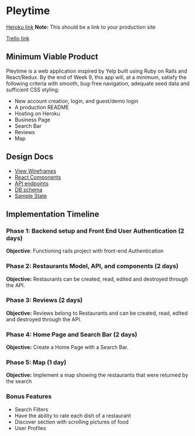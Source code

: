 # Pleytime

[Heroku link][heroku] **Note:** This should be a link to your production site

[Trello link][trello]

[heroku]: https://pleytime.herokuapp.com/
[trello]: https://trello.com/b/vRwgZgzW/fullstackproject

## Minimum Viable Product

Pleytime is a web application inspired by Yelp built using Ruby on Rails and React/Redux. By the end of Week 9, this app will, at a minimum, satisfy the following criteria with smooth, bug-free navigation, adequate seed data and sufficient CSS styling:

* New account creation, login, and guest/demo login
* A production README
* Hosting on Heroku
* Business Page
* Search Bar
* Reviews
* Map

## Design Docs

* [View Wireframes][wireframes]
* [React Components][components]
* [API endpoints][api-endpoints]
* [DB schema][schema]
* [Sample State][sample-state]

[wireframes]: docs/wireframes
[components]: docs/component-hierarchy.md
[sample-state]: docs/sample-state.md
[api-endpoints]: docs/api-endpoints.md
[schema]: docs/schema.md


## Implementation Timeline

### Phase 1: Backend setup and Front End User Authentication (2 days)

**Objective**: Functioning rails project with front-end Authentication

### Phase 2: Restaurants Model, API, and components (2 days)

**Objective:** Restaurants can be created, read, edited and destroyed through the API.

### Phase 3: Reviews (2 days)

**Objective:** Reviews belong to Restaurants and can be created, read, edited and destroyed through the API.

### Phase 4: Home Page and Search Bar (2 days)

**Objective:** Create a Home Page with a Search Bar.

### Phase 5: Map (1 day)

**Objective:** Implement a map showing the restaurants that were returned by the search

### Bonus Features

* Search Filters
* Have the ability to rate each dish of a restaurant
* Discover section with scrolling pictures of food
* User Profiles
